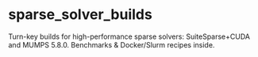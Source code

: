 # sparse_solver_builds
Turn-key builds for high-performance sparse solvers: SuiteSparse+CUDA and MUMPS 5.8.0. Benchmarks &amp; Docker/Slurm recipes inside.
